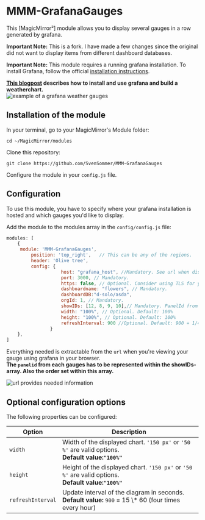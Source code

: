 # MMM-GrafanaGauges
This [MagicMirror²] module allows you to display several gauges in a row generated by grafana.

<b>Important Note:</b> This is a fork. I have made a few changes since the original did not want to display items from different dashboard databases. 

<b>Important Note:</b> This module requires a running grafana installation. To install Grafana, follow the official [installation instructions](http://docs.grafana.org/installation/).

<b>[This blogpost](http://www.robstechlog.com/2017/06/30/personal-weather-chart-module/) describes how to install and use grafana and build a weatherchart.</b><br>
![example of a grafana weather gauges](https://github.com/SvenSommer/MMM-GrafanaGauges/blob/master/MMM-GrafanaGauges.png?raw=true)

## Installation of the module

In your terminal, go to your MagicMirror's Module folder:
````
cd ~/MagicMirror/modules
````

Clone this repository:
````
git clone https://github.com/SvenSommer/MMM-GrafanaGauges
````

Configure the module in your `config.js` file.

## Configuration

To use this module, you have to specify where your grafana installation is hosted and which gauges you'd like to display.

Add the module to the modules array in the `config/config.js` file:
````javascript
modules: [
	{
	 module: 'MMM-GrafanaGauges',
		 position: 'top_right',   // This can be any of the regions.
         header: 'Olive tree',
		 config: {
					host: "grafana_host", //Mandatory. See url when displaying within grafana
					port: 3000, // Mandatory.
					https: false, // Optional. Consider using TLS for your data. Default: false
					dashboardname: "flowers", // Mandatory.
					dashboardDB:"d-solo/asda",
					orgId: 1, // Mandatory.
					showIDs: [12, 8, 9, 10],// Mandatory. PanelId from the url.
					width: "100%", // Optional. Default: 100%
					height: "100%", // Optional. Default: 100%
					refreshInterval: 900 //Optional. Default: 900 = 1/4 hour
				}
	},
]
````

Everything needed is extractable from the <code>url</code> when you're viewing your gauge using grafana in your browser.<br>
<b>The <code>panelid</code> from each gauges has to be represented within the showIDs-array. Also the order set within this array.</b>

![url provides needed information](https://github.com/SvenSommer/MMM-GrafanaGauges/blob/master/url_explainend.png?raw=true)
## Optional configuration options

The following properties can be configured:


<table width="100%">
	<!-- why, markdown... -->
	<thead>
		<tr>
			<th>Option</th>
			<th width="100%">Description</th>
		</tr>
	<thead>
	<tbody>
		<tr>
			<td><code>width</code></td>
			<td>Width of the displayed chart. <code>'150 px'</code> or <code>'50 %'</code> are valid options.	<br><b>Default value:<code>"100%"</code></b></td>
		</tr>
		<tr>
			<td><code>height</code></td>
			<td>Height of the displayed chart. <code>'150 px'</code> or <code>'50 %'</code> are valid options.	<br><b>Default value:<code>"100%"</code></b></td>
		</tr>
			<tr>
			<td><code>refreshInterval</code></td>
			<td>Update interval of the diagram in seconds.
				<br><b>Default value:</b> <code>900</code>  = 15 \* 60 (four times every hour)
			</td>
		</tr>
	</tbody>
</table>
